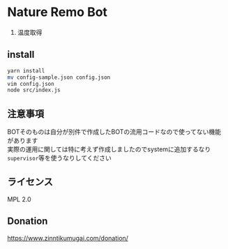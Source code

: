 # Nature Remo Bot

1. 温度取得

## install

```bash
yarn install
mv config-sample.json config.json
vim config.json
node src/index.js
```

## 注意事項

BOTそのものは自分が別件で作成したBOTの流用コードなので使ってない機能があります  
実際の運用に関しては特に考えず作成しましたのでsystemに追加するなり`supervisor`等を使うなりしてください

## ライセンス

MPL 2.0

## Donation

https://www.zinntikumugai.com/donation/
